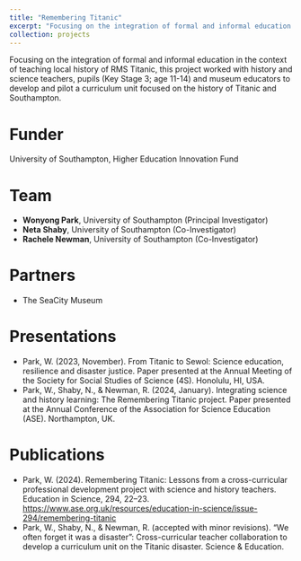 ```yaml
---
title: "Remembering Titanic"
excerpt: "Focusing on the integration of formal and informal education in the context of teaching local history of RMS Titanic, this project worked with history and science teachers, pupils (Key Stage 3; age 11-14) and museum educators to develop and pilot a curriculum unit focused on the history of Titanic and Southampton. <br/><br/><img src='/images/titanic.jpg'>"
collection: projects
---
```


Focusing on the integration of formal and informal education in the context of teaching local history of RMS Titanic, this project worked with history and science teachers, pupils (Key Stage 3; age 11-14) and museum educators to develop and pilot a curriculum unit focused on the history of Titanic and Southampton.

# Funder <br/>
University of Southampton, Higher Education Innovation Fund

# Team <br/>
* **Wonyong Park**, University of Southampton (Principal Investigator) <br/>
* **Neta Shaby**, University of Southampton (Co-Investigator) <br/>
* **Rachele Newman**, University of Southampton (Co-Investigator) <br/>

# Partners  <br/>
* The SeaCity Museum

# Presentations <br/>
* Park, W. (2023, November). From Titanic to Sewol: Science education, resilience and disaster justice. Paper presented at the Annual Meeting of the Society for Social Studies of Science (4S). Honolulu, HI, USA.
* Park, W., Shaby, N., & Newman, R. (2024, January). Integrating science and history learning: The Remembering Titanic project. Paper presented at the Annual Conference of the Association for Science Education (ASE). Northampton, UK.

# Publications <br/>
* Park, W. (2024). Remembering Titanic: Lessons from a cross-curricular professional development project with science and history teachers. Education in Science, 294, 22–23. https://www.ase.org.uk/resources/education-in-science/issue-294/remembering-titanic 
* Park, W., Shaby, N., & Newman, R. (accepted with minor revisions). “We often forget it was a disaster”: Cross-curricular teacher collaboration to develop a curriculum unit on the Titanic disaster. Science & Education. 